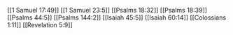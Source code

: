 [[1 Samuel 17:49]]
[[1 Samuel 23:5]]
[[Psalms 18:32]]
[[Psalms 18:39]]
[[Psalms 44:5]]
[[Psalms 144:2]]
[[Isaiah 45:5]]
[[Isaiah 60:14]]
[[Colossians 1:11]]
[[Revelation 5:9]]
